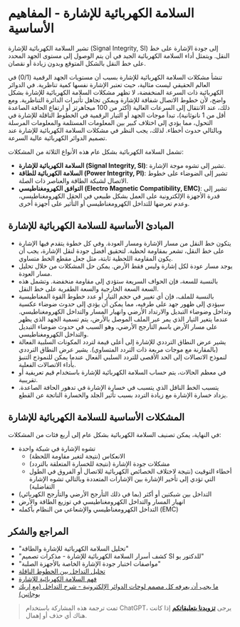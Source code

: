 # السلامة الكهربائية للإشارة - المفاهيم الأساسية

تشير السلامة الكهربائية للإشارة (Signal Integrity, SI) إلى جودة الإشارة على خط النقل. ويتمثل أداء السلامة الكهربائية الجيد في أن يتم الوصول إلى مستوى الجهد المحدد على خط النقل بالشكل المتوقع وبدون زيادة أو نقصان.

تنشأ مشكلات السلامة الكهربائية للإشارة بسبب أن مستويات الجهد الرقمية (0/1) في العالم الحقيقي ليست مثالية، حيث تعتبر الإشارة نفسها كمية تناظرية. في الدوائر الكهربائية ذات السرعة المنخفضة، لا تظهر مشكلات السلامة الكهربائية للإشارة بشكل واضح، لأن خطوط الاتصال شفافة للإشارة ويمكن تجاهل تأثيرات الدائرة التناظرية. ومع ذلك، عند الانتقال إلى السرعات العالية (أكثر من 100 ميجاهرتز أو ارتفاع الحافة الصاعدة أقل من 1 نانوثانية)، تبدأ موجات الجهد أو التيار الرقمية في الخطوط الناقلة للإشارة في التحول، مما يؤدي إلى اختلاف كبير بين المعلومات المستلمة والمعلومات المرسلة وبالتالي حدوث أخطاء. لذلك، يجب النظر في مشكلات السلامة الكهربائية للإشارة عند تصميم الدوائر الكهربائية عالية السرعة.

تشمل السلامة الكهربائية بشكل عام هذه الأنواع الثلاثة من المشكلات:

- **السلامة الكهربائية للإشارة (Signal Integrity, SI)**: تشير إلى تشوه موجة الإشارة.
- **السلامة الكهربائية للطاقة (Power Integrity, PI)**: تشير إلى الضوضاء على خطوط الاتصال لشبكة الطاقة والعناصر ذات الصلة.
- **التوافق الكهرومغناطيسي (Electro Magnetic Compatibility, EMC)**: تشير إلى قدرة الأجهزة الإلكترونية على العمل بشكل طبيعي في الحقل الكهرومغناطيسي، وعدم تعرضها للتداخل الكهرومغناطيسي أو التأثير على أجهزة أخرى.

## المبادئ الأساسية للسلامة الكهربائية للإشارة

- يتكون خط النقل من مسار الإشارة ومسار العودة. وفي كل خطوة يتقدم فيها الإشارة على خط النقل، تشعر بمقاومة لحظية. لتحقيق أفضل جودة لنقل الإشارة، يجب أن يكون المقاومة اللحظية ثابتة، مثل جعل مقطع الخط متساوي.
- يوجد مسار عودة لكل إشارة وليس فقط الأرض. يمكن حل المشكلات من خلال تحليل مسار العودة.
- بالنسبة للسعة، فإن الحواف السريعة ستؤدي إلى مقاومة منخفضة. وتشمل هذه السعة السعة الخارجية والسعة الطفرية على خط النقل.
- بالنسبة للملف، فإن أي تغيير في حجم التيار أو عدد خطوط القوة المغناطيسية سيؤدي إلى ظهور جهد على طرفيه، مما يمكن أن يؤدي إلى حدوث ضوضاء عكسية وتداخل وضوضاء التبديل والارتداد الأرضي وانهيار المسار والتداخل الكهرومغناطيسي. عندما يتغير التيار الذي يمر عبر الملف الموصل بالأرض، يتم تسمية الجهد الذي يظهر على مسار الأرض باسم التأرجح الأرضي، وهو السبب في حدوث ضوضاء التبديل والتداخل الكهرومغناطيسي.
- يشير عرض النطاق الترددي للإشارة إلى أعلى قيمة لتردد المكونات السلبية الفعالة (بالمقارنة مع موجات مربعة ذات التردد المتساوي). يشير عرض النطاق الترددي لنموذج الاتصالات إلى الحد الأقصى للتردد السلبي الفعال عندما يمكن للنموذج التنبؤ بأداء الاتصالات الفعلية.
- في معظم الحالات، يتم حساب السلامة الكهربائية للإشارة باستخدام قيم تعريفية أو تقريبية.
- يتسبب الخط الناقل الذي يتسبب في خسارة الإشارة في تدهور الحافة الصاعدة. يزداد خسارة الإشارة مع زيادة التردد بسبب تأثير الجلد والخسارة الناتجة عن القطع.

## المشكلات الأساسية للسلامة الكهربائية للإشارة

في النهاية، يمكن تصنيف السلامة الكهربائية بشكل عام إلى أربع فئات من المشكلات:

- تشوه الإشارة في شبكة واحدة
  - الانعكاس (نتيجة لتغير مقاومة اللحظة)
  - مشكلات جودة الإشارة (نتيجة للخسارة المتعلقة بالتردد)
  - أخطاء التوقيت (نتيجة لاختلاف الخصائص الكهربائية للاتصال أو الفروق في الطول التي تؤدي إلى تأخير الإشارة بين الإشارات المتعددة وبالتالي تشوه الإشارة التفاضلية)
- التداخل بين شبكتين أو أكثر (بما في ذلك التأرجح الأرضي والتأرجح الكهربائي)
- انهيار المسار والتداخل الكهرومغناطيسي في توزيع الطاقة والأرض
- التداخل الكهرومغناطيسي والإشعاعي من النظام بأكمله (EMC)

## المراجع والشكر

- "تحليل السلامة الكهربائية للإشارة والطاقة"
- "كشف أسرار السلامة الكهربائية للإشارة - مذكرات تصميم SI للدكتور يو"
- "مواصفات اختبار جودة الإشارة الخاصة بالأجهزة الصلبة"
- [تحليل التداخل بين الخطوط الناقلة](https://blog.csdn.net/weixin_40877615/article/details/95329866)
- [فهم السلامة الكهربائية للإشارة](https://www.youtube.com/watch?v=anX8QZMhVjI&t=626s)
- [ما يجب أن يعرفه كل مصمم لوحات الدوائر الإلكترونية - شرح التداخل (مع إريك بوجاتين)](https://www.youtube.com/watch?v=EF7SxgcDfCo)

> تمت ترجمة هذه المشاركة باستخدام ChatGPT، يرجى [**تزويدنا بتعليقاتكم**](https://github.com/linyuxuanlin/Wiki_MkDocs/issues/new) إذا كانت هناك أي حذف أو إهمال.
